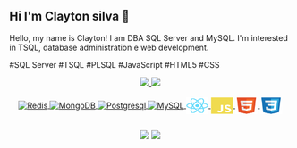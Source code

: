 ## Hi I'm Clayton silva 👋

Hello, my name is Clayton! I am DBA SQL Server and MySQL.
I'm interested in TSQL, database administration e web development.

 #SQL Server #TSQL #PLSQL #JavaScript #HTML5 #CSS

<div align="center">
  <a href="https://github.com/ClaytonSilva23">
  <img height="180em" src="https://github-readme-stats.vercel.app/api?username=claytonsilva23&show_icons=true&theme=tokyonight&include_all_commits=true&count_private=true"/>
  <img height="180em" src="https://github-readme-stats.vercel.app/api/top-langs/?username=claytonsilva23&layout=compact&langs_count=7&theme=tokyonight"/>
</div>

<div align="center" style="display: inline_block"><br>

<!--   <img align="center" alt="Django" height="30" width="40" src="https://cdn.jsdelivr.net/gh/devicons/devicon/icons/django/django-original.svg"> -->
<!--   <img align="center" alt=".NetCore" height="30" width="40" src="https://cdn.jsdelivr.net/gh/devicons/devicon/icons/dotnetcore/dotnetcore-original.svg"> -->  
<!--   <img align="center" alt="Python" height="30" width="40" src="https://raw.githubusercontent.com/devicons/devicon/master/icons/python/python-original.svg"> -->
<!--   <img align="center" alt="Csharp" height="30" width="40" src="https://raw.githubusercontent.com/devicons/devicon/master/icons/csharp/csharp-original.svg"> -->
<!--   <img align="center" alt="Php" height="30" width="40" src="https://cdn.jsdelivr.net/gh/devicons/devicon/icons/php/php-plain.svg"> -->
  
  
  <img align="center" alt="Redis" height="30" width="40" src="https://img.icons8.com/color/48/null/microsoft-sql-server.png">
  <img align="center" alt="MongoDB" height="30" width="40" src="https://cdn.jsdelivr.net/gh/devicons/devicon/icons/mongodb/mongodb-original-wordmark.svg">
  <img align="center" alt="Postgresql" height="30" width="40" src="https://cdn.jsdelivr.net/gh/devicons/devicon/icons/postgresql/postgresql-original-wordmark.svg">
  <img align="center" alt="MySQL" height="30" width="40" src="https://cdn.jsdelivr.net/gh/devicons/devicon/icons/mysql/mysql-original-wordmark.svg">
  
  <img align="center" alt="React" height="30" width="40" src="https://raw.githubusercontent.com/devicons/devicon/master/icons/react/react-original.svg">
  <img align="center" alt="Js" height="30" width="40" src="https://raw.githubusercontent.com/devicons/devicon/master/icons/javascript/javascript-plain.svg">
  <img align="center" alt="HTML" height="30" width="40" src="https://raw.githubusercontent.com/devicons/devicon/master/icons/html5/html5-original.svg">
  <img align="center" alt="CSS" height="30" width="40" src="https://raw.githubusercontent.com/devicons/devicon/master/icons/css3/css3-original.svg">
</div>
  
##

<div align="center" > 
  <a href = "mailto:claytonnnnst@gmail.com"><img src="https://img.shields.io/badge/-Gmail-%23333?style=for-the-badge&logo=gmail&logoColor=white" target="_blank"></a>
  <a href="https://www.linkedin.com/in/claytonnsilva/" target="_blank"><img src="https://img.shields.io/badge/-LinkedIn-%230077B5?style=for-the-badge&logo=linkedin&logoColor=white" target="_blank"></a> 
 
<!--   ![Snake animation](https://github.com/claytonsilva23/claytonsilva23/blob/output/github-contribution-grid-snake.svg) -->
 
</div>
